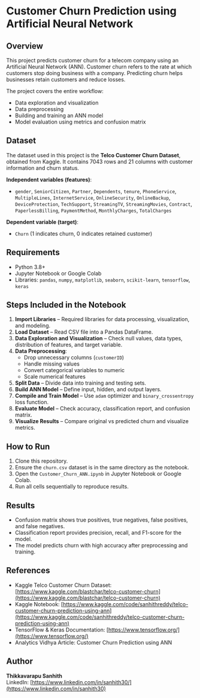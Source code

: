# Customer Churn Prediction using Artificial Neural Network

## Overview
This project predicts customer churn for a telecom company using an Artificial Neural Network (ANN). Customer churn refers to the rate at which customers stop doing business with a company. Predicting churn helps businesses retain customers and reduce losses.

The project covers the entire workflow:
- Data exploration and visualization
- Data preprocessing
- Building and training an ANN model
- Model evaluation using metrics and confusion matrix

## Dataset
The dataset used in this project is the **Telco Customer Churn Dataset**, obtained from Kaggle. It contains 7043 rows and 21 columns with customer information and churn status.

**Independent variables (features)**:
- `gender`, `SeniorCitizen`, `Partner`, `Dependents`, `tenure`, `PhoneService`, `MultipleLines`, `InternetService`, `OnlineSecurity`, `OnlineBackup`, `DeviceProtection`, `TechSupport`, `StreamingTV`, `StreamingMovies`, `Contract`, `PaperlessBilling`, `PaymentMethod`, `MonthlyCharges`, `TotalCharges`

**Dependent variable (target)**:
- `Churn` (1 indicates churn, 0 indicates retained customer)

## Requirements
- Python 3.8+
- Jupyter Notebook or Google Colab
- Libraries: `pandas`, `numpy`, `matplotlib`, `seaborn`, `scikit-learn`, `tensorflow`, `keras`

## Steps Included in the Notebook
1. **Import Libraries** – Required libraries for data processing, visualization, and modeling.
2. **Load Dataset** – Read CSV file into a Pandas DataFrame.
3. **Data Exploration and Visualization** – Check null values, data types, distribution of features, and target variable.
4. **Data Preprocessing**:
   - Drop unnecessary columns (`customerID`)
   - Handle missing values
   - Convert categorical variables to numeric
   - Scale numerical features
5. **Split Data** – Divide data into training and testing sets.
6. **Build ANN Model** – Define input, hidden, and output layers.
7. **Compile and Train Model** – Use `adam` optimizer and `binary_crossentropy` loss function.
8. **Evaluate Model** – Check accuracy, classification report, and confusion matrix.
9. **Visualize Results** – Compare original vs predicted churn and visualize metrics.

## How to Run
1. Clone this repository.
2. Ensure the `churn.csv` dataset is in the same directory as the notebook.
3. Open the `Customer_Churn_ANN.ipynb` in Jupyter Notebook or Google Colab.
4. Run all cells sequentially to reproduce results.

## Results
- Confusion matrix shows true positives, true negatives, false positives, and false negatives.
- Classification report provides precision, recall, and F1-score for the model.
- The model predicts churn with high accuracy after preprocessing and training.

## References
- Kaggle Telco Customer Churn Dataset: [https://www.kaggle.com/blastchar/telco-customer-churn](https://www.kaggle.com/blastchar/telco-customer-churn)
- Kaggle Notebook: [https://www.kaggle.com/code/sanhithreddy/telco-customer-churn-prediction-using-ann](https://www.kaggle.com/code/sanhithreddy/telco-customer-churn-prediction-using-ann)
- TensorFlow & Keras Documentation: [https://www.tensorflow.org/](https://www.tensorflow.org/)
- Analytics Vidhya Article: Customer Churn Prediction using ANN

## Author
**Thikkavarapu Sanhith**  
LinkedIn: [https://www.linkedin.com/in/sanhith30/](https://www.linkedin.com/in/sanhith30)
